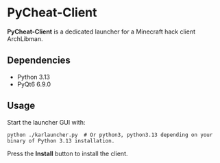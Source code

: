 # PyCheat-Client

**PyCheat-Client** is a dedicated launcher for a Minecraft hack client ArchLibman.

## Dependencies

- Python 3.13
- PyQt6 6.9.0

## Usage

Start the launcher GUI with:
```shell
python ./karlauncher.py  # Or python3, python3.13 depending on your binary of Python 3.13 installation.
```

Press the **Install** button to install the client.

